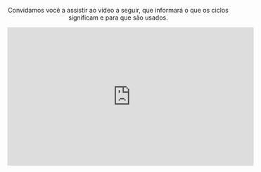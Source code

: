 
<div style="text-align:center;"> 
</body>

<p>Convidamos você a assistir ao vídeo a seguir, que informará o que os ciclos significam e para que são usados.</p>

<iframe width="560" height="315" src="https://www.youtube.com/embed/NLe9wk3zlP4?rel=0" frameborder="0" allow="autoplay; encrypted-media" allowfullscreen></iframe>

</div>
<body>